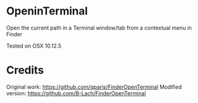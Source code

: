 # OpeninTerminal
Open the current path in a Terminal window/tab from a contextual menu in Finder

Tested on OSX 10.12.5

# Credits
Original work: https://github.com/qparis/FinderOpenTerminal
Modified version: https://github.com/B-Lach/FinderOpenTerminal
